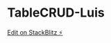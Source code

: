 # TableCRUD-Luis

[Edit on StackBlitz ⚡️](https://stackblitz.com/edit/primeng-tablecrud-demo-pdlme9)